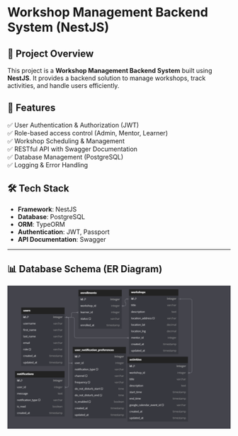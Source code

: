 #  Workshop Management Backend System (NestJS)

## 📌 Project Overview
This project is a **Workshop Management Backend System** built using **NestJS**. It provides a backend solution to manage workshops, track activities, and handle users efficiently.

## 🔹 Features
✅ User Authentication & Authorization (JWT)  
✅ Role-based access control (Admin, Mentor, Learner)  
✅ Workshop Scheduling & Management  
✅ RESTful API with Swagger Documentation  
✅ Database Management (PostgreSQL)  
✅ Logging & Error Handling  

## 🛠 Tech Stack
- **Framework**: NestJS  
- **Database**: PostgreSQL   
- **ORM**: TypeORM 
- **Authentication**: JWT, Passport  
- **API Documentation**: Swagger  


---

## 📊 Database Schema (ER Diagram)

![Database ER Diagram](/images/er-diagram.png)